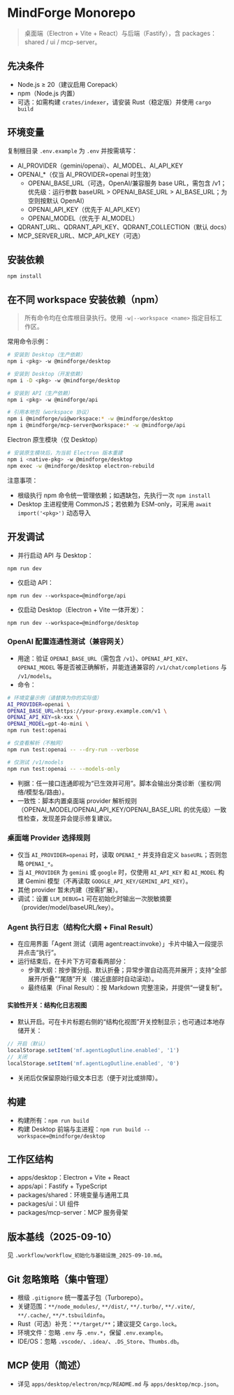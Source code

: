 # MindForge Monorepo

> 桌面端（Electron + Vite + React）与后端（Fastify），含 packages：shared / ui / mcp-server。

## 先决条件
- Node.js ≥ 20（建议启用 Corepack）
- npm（Node.js 内置）
- 可选：如需构建 `crates/indexer`，请安装 Rust（稳定版）并使用 `cargo build`

## 环境变量
复制根目录 `.env.example` 为 `.env` 并按需填写：
- AI_PROVIDER（gemini/openai）、AI_MODEL、AI_API_KEY
- OPENAI_*（仅当 AI_PROVIDER=openai 时生效）
  - OPENAI_BASE_URL（可选，OpenAI/兼容服务 base URL，需包含 /v1；优先级：运行参数 baseURL > OPENAI_BASE_URL > AI_BASE_URL；为空则按默认 OpenAI）
  - OPENAI_API_KEY（优先于 AI_API_KEY）
  - OPENAI_MODEL（优先于 AI_MODEL）
- QDRANT_URL、QDRANT_API_KEY、QDRANT_COLLECTION（默认 docs）
- MCP_SERVER_URL、MCP_API_KEY（可选）

## 安装依赖
```
npm install
```

## 在不同 workspace 安装依赖（npm）

> 所有命令均在仓库根目录执行。使用 `-w|--workspace <name>` 指定目标工作区。

常用命令示例：

```bash
# 安装到 Desktop（生产依赖）
npm i <pkg> -w @mindforge/desktop

# 安装到 Desktop（开发依赖）
npm i -D <pkg> -w @mindforge/desktop

# 安装到 API（生产依赖）
npm i <pkg> -w @mindforge/api

# 引用本地包（workspace 协议）
npm i @mindforge/ui@workspace:* -w @mindforge/desktop
npm i @mindforge/mcp-server@workspace:* -w @mindforge/api
```

Electron 原生模块（仅 Desktop）

```bash
# 安装原生模块后，为当前 Electron 版本重建
npm i <native-pkg> -w @mindforge/desktop
npm exec -w @mindforge/desktop electron-rebuild
```

注意事项：
- 根级执行 npm 命令统一管理依赖；如遇缺包，先执行一次 `npm install`
- Desktop 主进程使用 CommonJS；若依赖为 ESM-only，可采用 `await import('<pkg>')` 动态导入

## 开发调试
- 并行启动 API 与 Desktop：
```
npm run dev
```
- 仅启动 API：
```
npm run dev --workspace=@mindforge/api
```
- 仅启动 Desktop（Electron + Vite 一体开发）：
```
npm run dev --workspace=@mindforge/desktop
```

### OpenAI 配置连通性测试（兼容网关）

- 用途：验证 `OPENAI_BASE_URL`（需包含 `/v1`）、`OPENAI_API_KEY`、`OPENAI_MODEL` 等是否被正确解析，并能连通兼容的 `/v1/chat/completions` 与 `/v1/models`。
- 命令：

```bash
# 环境变量示例（请替换为你的实际值）
AI_PROVIDER=openai \
OPENAI_BASE_URL=https://your-proxy.example.com/v1 \
OPENAI_API_KEY=sk-xxx \
OPENAI_MODEL=gpt-4o-mini \
npm run test:openai

# 仅查看解析（不触网）
npm run test:openai -- --dry-run --verbose

# 仅测试 /v1/models
npm run test:openai -- --models-only
```

- 判据：任一接口连通即视为“已生效并可用”。脚本会输出分类诊断（鉴权/网络/模型名/路由）。
- 一致性：脚本内置桌面端 provider 解析规则（OPENAI_MODEL/OPENAI_API_KEY/OPENAI_BASE_URL 的优先级）一致性检查，发现差异会提示修复建议。

### 桌面端 Provider 选择规则

- 仅当 `AI_PROVIDER=openai` 时，读取 `OPENAI_*` 并支持自定义 `baseURL`；否则忽略 `OPENAI_*`。
- 当 `AI_PROVIDER` 为 `gemini` 或 `google` 时，仅使用 `AI_API_KEY` 和 `AI_MODEL` 构建 Gemini 模型（不再读取 `GOOGLE_API_KEY/GEMINI_API_KEY`）。
- 其他 provider 暂未内建（按需扩展）。
- 调试：设置 `LLM_DEBUG=1` 可在初始化时输出一次脱敏摘要（provider/model/baseURL/key）。

### Agent 执行日志（结构化大纲 + Final Result）

- 在应用界面「Agent 测试（调用 agent:react:invoke）」卡片中输入一段提示并点击“执行”。
- 运行结束后，在卡片下方可查看两部分：
  - 步骤大纲：按步骤分组、默认折叠；异常步骤自动高亮并展开；支持“全部展开/折叠”“尾随”开关（接近底部时自动滚动）。
  - 最终结果（Final Result）：按 Markdown 完整渲染，并提供“一键复制”。

#### 实验性开关：结构化日志视图

- 默认开启。可在卡片标题右侧的“结构化视图”开关控制显示；也可通过本地存储开关：

```js
// 开启（默认）
localStorage.setItem('mf.agentLogOutline.enabled', '1')
// 关闭
localStorage.setItem('mf.agentLogOutline.enabled', '0')
```

- 关闭后仅保留原始行级文本日志（便于对比或排障）。

## 构建
- 构建所有：`npm run build`
- 构建 Desktop 前端与主进程：`npm run build --workspace=@mindforge/desktop`

## 工作区结构
- apps/desktop：Electron + Vite + React
- apps/api：Fastify + TypeScript
- packages/shared：环境变量与通用工具
- packages/ui：UI 组件
- packages/mcp-server：MCP 服务骨架

## 版本基线（2025-09-10）
见 `.workflow/workflow_初始化与基础设施_2025-09-10.md`。

## Git 忽略策略（集中管理）
- 根级 `.gitignore` 统一覆盖子包（Turborepo）。
- 关键范围：`**/node_modules/`, `**/dist/`, `**/.turbo/`, `**/.vite/`, `**/.cache/`, `**/*.tsbuildinfo`。
- Rust（可选）补充：`**/target/**`；建议提交 `Cargo.lock`。
- 环境文件：忽略 `.env` 与 `.env.*`，保留 `.env.example`。
- IDE/OS：忽略 `.vscode/`、`.idea/`、`.DS_Store`、`Thumbs.db`。

## MCP 使用（简述）
- 详见 `apps/desktop/electron/mcp/README.md` 与 `apps/desktop/mcp.json`。
